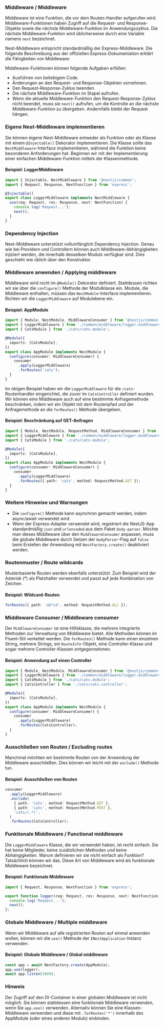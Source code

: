 ### Middleware / Middleware

Middleware ist eine Funktion, die vor dem Routen-Handler aufgerufen wird. Middleware-Funktionen haben Zugriff auf die Request- und Response-Objekte sowie die nächste Middleware-Funktion im Anwendungszyklus. Die nächste Middleware-Funktion wird üblicherweise durch eine Variable namens `next` bezeichnet.

Nest-Middleware entspricht standardmäßig der Express-Middleware. Die folgende Beschreibung aus der offiziellen Express-Dokumentation erklärt die Fähigkeiten von Middleware:

Middleware-Funktionen können folgende Aufgaben erfüllen:
- Ausführen von beliebigem Code.
- Änderungen an den Request- und Response-Objekten vornehmen.
- Den Request-Response-Zyklus beenden.
- Die nächste Middleware-Funktion im Stapel aufrufen.
- Wenn die aktuelle Middleware-Funktion den Request-Response-Zyklus nicht beendet, muss sie `next()` aufrufen, um die Kontrolle an die nächste Middleware-Funktion zu übergeben. Andernfalls bleibt der Request hängen.

### Eigene Nest-Middleware implementieren

Sie können eigene Nest-Middleware entweder als Funktion oder als Klasse mit einem `@Injectable()` Dekorator implementieren. Die Klasse sollte das `NestMiddleware`-Interface implementieren, während die Funktion keine besonderen Anforderungen hat. Beginnen wir mit der Implementierung einer einfachen Middleware-Funktion mittels der Klassenmethode.

#### Beispiel: LoggerMiddleware

```typescript
import { Injectable, NestMiddleware } from '@nestjs/common';
import { Request, Response, NextFunction } from 'express';

@Injectable()
export class LoggerMiddleware implements NestMiddleware {
  use(req: Request, res: Response, next: NextFunction) {
    console.log('Request...');
    next();
  }
}
```

### Dependency Injection

Nest-Middleware unterstützt vollumfänglich Dependency Injection. Genau wie bei Providern und Controllern können auch Middleware-Abhängigkeiten injiziert werden, die innerhalb desselben Moduls verfügbar sind. Dies geschieht wie üblich über den Konstruktor.

### Middleware anwenden / Applying middleware

Middleware wird nicht im `@Module()` Dekorator definiert. Stattdessen richten wir sie über die `configure()` Methode der Modulklasse ein. Module, die Middleware enthalten, müssen das `NestModule`-Interface implementieren. Richten wir die `LoggerMiddleware` auf Modulebene ein.

#### Beispiel: AppModule

```typescript
import { Module, NestModule, MiddlewareConsumer } from '@nestjs/common';
import { LoggerMiddleware } from './common/middleware/logger.middleware';
import { CatsModule } from './cats/cats.module';

@Module({
  imports: [CatsModule],
})
export class AppModule implements NestModule {
  configure(consumer: MiddlewareConsumer) {
    consumer
      .apply(LoggerMiddleware)
      .forRoutes('cats');
  }
}
```

Im obigen Beispiel haben wir die `LoggerMiddleware` für die `/cats`-Routenhandler eingerichtet, die zuvor im `CatsController` definiert wurden. Wir können eine Middleware auch auf eine bestimmte Anfragemethode beschränken, indem wir ein Objekt mit dem Routenpfad und der Anfragemethode an die `forRoutes()` Methode übergeben.

#### Beispiel: Beschränkung auf GET-Anfragen

```typescript
import { Module, NestModule, RequestMethod, MiddlewareConsumer } from '@nestjs/common';
import { LoggerMiddleware } from './common/middleware/logger.middleware';
import { CatsModule } from './cats/cats.module';

@Module({
  imports: [CatsModule],
})
export class AppModule implements NestModule {
  configure(consumer: MiddlewareConsumer) {
    consumer
      .apply(LoggerMiddleware)
      .forRoutes({ path: 'cats', method: RequestMethod.GET });
  }
}
```

### Weitere Hinweise und Warnungen

- Die `configure()` Methode kann asynchron gemacht werden, indem async/await verwendet wird.
- Wenn der Express-Adapter verwendet wird, registriert die NestJS-App standardmäßig `json` und `urlencoded` aus dem Paket `body-parser`. Möchte man dieses Middleware über den `MiddlewareConsumer` anpassen, muss die globale Middleware durch Setzen der `bodyParser`-Flag auf `false` beim Erstellen der Anwendung mit `NestFactory.create()` deaktiviert werden.

### Routenmuster / Route wildcards

Musterbasierte Routen werden ebenfalls unterstützt. Zum Beispiel wird der Asterisk (*) als Platzhalter verwendet und passt auf jede Kombination von Zeichen.

#### Beispiel: Wildcard-Routen

```typescript
forRoutes({ path: 'ab*cd', method: RequestMethod.ALL });
```

### Middleware Consumer / Middleware consumer

Der `MiddlewareConsumer` ist eine Hilfsklasse, die mehrere integrierte Methoden zur Verwaltung von Middleware bietet. Alle Methoden können im Fluent-Stil verkettet werden. Die `forRoutes()` Methode kann einen einzelnen String, mehrere Strings, ein `RouteInfo`-Objekt, eine Controller-Klasse und sogar mehrere Controller-Klassen entgegennehmen.

#### Beispiel: Anwendung auf einen Controller

```typescript
import { Module, NestModule, MiddlewareConsumer } from '@nestjs/common';
import { LoggerMiddleware } from './common/middleware/logger.middleware';
import { CatsModule } from './cats/cats.module';
import { CatsController } from './cats/cats.controller';

@Module({
  imports: [CatsModule],
})
export class AppModule implements NestModule {
  configure(consumer: MiddlewareConsumer) {
    consumer
      .apply(LoggerMiddleware)
      .forRoutes(CatsController);
  }
}
```

### Ausschließen von Routen / Excluding routes

Manchmal möchten wir bestimmte Routen von der Anwendung der Middleware ausschließen. Dies können wir leicht mit der `exclude()` Methode tun.

#### Beispiel: Ausschließen von Routen

```typescript
consumer
  .apply(LoggerMiddleware)
  .exclude(
    { path: 'cats', method: RequestMethod.GET },
    { path: 'cats', method: RequestMethod.POST },
    'cats/(.*)',
  )
  .forRoutes(CatsController);
```

### Funktionale Middleware / Functional middleware

Die `LoggerMiddleware` Klasse, die wir verwendet haben, ist recht einfach. Sie hat keine Mitglieder, keine zusätzlichen Methoden und keine Abhängigkeiten. Warum definieren wir sie nicht einfach als Funktion? Tatsächlich können wir das. Diese Art von Middleware wird als funktionale Middleware bezeichnet.

#### Beispiel: Funktionale Middleware

```typescript
import { Request, Response, NextFunction } from 'express';

export function logger(req: Request, res: Response, next: NextFunction) {
  console.log('Request...');
  next();
};
```

### Globale Middleware / Multiple middleware

Wenn wir Middleware auf alle registrierten Routen auf einmal anwenden wollen, können wir die `use()` Methode der `INestApplication` Instanz verwenden.

#### Beispiel: Globale Middleware / Global middleware

```typescript
const app = await NestFactory.create(AppModule);
app.use(logger);
await app.listen(3000);
```

### Hinweis

Der Zugriff auf den DI-Container in einer globalen Middleware ist nicht möglich. Sie können stattdessen eine funktionale Middleware verwenden, wenn Sie `app.use()` verwenden. Alternativ können Sie eine Klassen-Middleware verwenden und diese mit `.forRoutes('*')` innerhalb des AppModule (oder eines anderen Moduls) einbinden.

